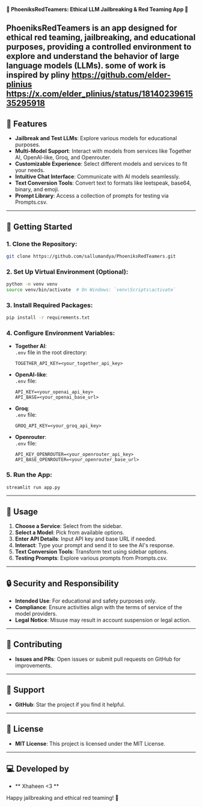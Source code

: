  
**🔐 PhoeniksRedTeamers: Ethical LLM Jailbreaking & Red Teaming App 🚀**




**PhoeniksRedTeamers** is an app designed for ethical red teaming, jailbreaking, and educational purposes, providing a controlled environment to explore and understand the behavior of large language models (LLMs).
some of work is inspired by pliny 
https://github.com/elder-plinius
https://x.com/elder_plinius/status/1814023961535295918
---

## 🔧 Features

- **Jailbreak and Test LLMs**: Explore various models for educational purposes.
- **Multi-Model Support**: Interact with models from services like Together AI, OpenAI-like, Groq, and Openrouter.
- **Customizable Experience**: Select different models and services to fit your needs.
- **Intuitive Chat Interface**: Communicate with AI models seamlessly.
- **Text Conversion Tools**: Convert text to formats like leetspeak, base64, binary, and emoji.
- **Prompt Library**: Access a collection of prompts for testing via Prompts.csv.

---

## 🚀 Getting Started

### 1. Clone the Repository:
```bash
git clone https://github.com/sallumandya/PhoeniksRedTeamers.git
```

### 2. Set Up Virtual Environment (Optional):
```bash
python -m venv venv
source venv/bin/activate  # On Windows: `venv\Scripts\activate`
```

### 3. Install Required Packages:
```bash
pip install -r requirements.txt
```

### 4. Configure Environment Variables:

- **Together AI**:  
  `.env` file in the root directory:
  ```
  TOGETHER_API_KEY=<your_together_api_key>
  ```

- **OpenAI-like**:  
  `.env` file:
  ```
  API_KEY=<your_openai_api_key>
  API_BASE=<your_openai_base_url>
  ```

- **Groq**:  
  `.env` file:
  ```
  GROQ_API_KEY=<your_groq_api_key>
  ```

- **Openrouter**:  
  `.env` file:
  ```
  API_KEY_OPENROUTER=<your_openrouter_api_key>
  API_BASE_OPENROUTER=<your_openrouter_base_url>
  ```

### 5. Run the App:
```bash
streamlit run app.py
```

---

## 📝 Usage

1. **Choose a Service**: Select from the sidebar.
2. **Select a Model**: Pick from available options.
3. **Enter API Details**: Input API key and base URL if needed.
4. **Interact**: Type your prompt and send it to see the AI's response.
5. **Text Conversion Tools**: Transform text using sidebar options.
6. **Testing Prompts**: Explore various prompts from Prompts.csv.

---

## 🔒 Security and Responsibility

- **Intended Use**: For educational and safety purposes only.
- **Compliance**: Ensure activities align with the terms of service of the model providers.
- **Legal Notice**: Misuse may result in account suspension or legal action.

---

## 🤝 Contributing

- **Issues and PRs**: Open issues or submit pull requests on GitHub for improvements.

---

## 🌟 Support

- **GitHub**: Star the project if you find it helpful.

---

## 📜 License

- **MIT License**: This project is licensed under the MIT License.

---

## 💻 Developed by
- ** Xhaheen <3 **

Happy jailbreaking and ethical red teaming! 🔐

